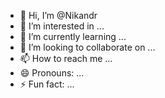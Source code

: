 - 👋 Hi, I’m @Nikandr
- 👀 I’m interested in ...
- 🌱 I’m currently learning ...
- 💞️ I’m looking to collaborate on ...
- 📫 How to reach me ...
- 😄 Pronouns: ...
- ⚡ Fun fact: ...

<!---
Nikandr/Nikandr is a ✨ special ✨ repository because its `README.md` (this file) appears on your GitHub profile.
You can click the Preview link to take a look at your changes.
--->
